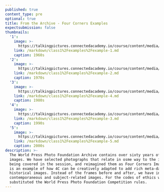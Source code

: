 ```yaml
---
published: true
content_type: pre
optional: true
title: From the Archive - Four Corners Examples
expectsubmission: false
thumbnails:
  '1':
    image: >-
      https://talkingpictures.connectedacademy.io/course/content/media/small/week1-picture1.jpg
    link: /markdown/class1%2Fexamples%2Fexample-1.md
    caption: 1960s
  '2':
    image: >-
      https://talkingpictures.connectedacademy.io/course/content/media/small/week1-picture5.jpg
    link: /markdown/class1%2Fexamples%2Fexample-2.md
    caption: 1970s
  '3':
    image: >-
      https://talkingpictures.connectedacademy.io/course/content/media/small/week1-picture3.jpg
    link: /markdown/class1%2Fexamples%2Fexample-4.md
    caption: 1980s
  '4':
    image: >-
      https://talkingpictures.connectedacademy.io/course/content/media/small/week1-picture2.jpg
    link: /markdown/class1%2Fexamples%2Fexample-3.md
    caption: 1990s
  '5':
    image: >-
      https://talkingpictures.connectedacademy.io/course/content/media/small/week1-picture4.jpg
    link: /markdown/class1%2Fexamples%2Fexample-5.md
    caption: 2000s
description: >-
  The World Press Photo Foundation Archive contains over sixty years of iconic
  images. We have selected photographs that relate in osme way to the issues
  being covered in the session, and reimagined them as Four Corners Images. It
  is an example of how 4C can be creatively adapted to add rich meta-date to
  historical images. Instead of the frames before and after, we have included
  contemporaneous and subject-related images. For the codes of ethics we have
  substituted the World Press Photo Foundation Competition rules.
---
```

